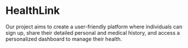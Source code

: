 # HealthLink
Our project aims to create a user-friendly platform where individuals can sign up, share their detailed personal and medical history, and access a personalized dashboard to manage their health.
